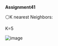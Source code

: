  **Assignment41**

⚪K nearest Neighbors:

K=5

![image](https://github.com/SajedehGharabadian/Machine_Learning_Pylearn7/assets/76538787/ddb630d7-33aa-4280-97d3-c3a50a92ba42)



